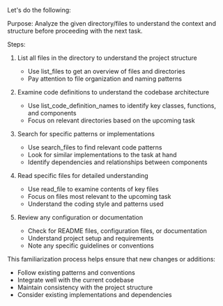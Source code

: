 Let's do the following:

Purpose:
Analyze the given directory/files to understand the context and structure before proceeding with the next task.

Steps:
1. List all files in the directory to understand the project structure
   - Use list_files to get an overview of files and directories
   - Pay attention to file organization and naming patterns

2. Examine code definitions to understand the codebase architecture
   - Use list_code_definition_names to identify key classes, functions, and components
   - Focus on relevant directories based on the upcoming task

3. Search for specific patterns or implementations
   - Use search_files to find relevant code patterns
   - Look for similar implementations to the task at hand
   - Identify dependencies and relationships between components

4. Read specific files for detailed understanding
   - Use read_file to examine contents of key files
   - Focus on files most relevant to the upcoming task
   - Understand the coding style and patterns used

5. Review any configuration or documentation
   - Check for README files, configuration files, or documentation
   - Understand project setup and requirements
   - Note any specific guidelines or conventions

This familiarization process helps ensure that new changes or additions:
- Follow existing patterns and conventions
- Integrate well with the current codebase
- Maintain consistency with the project structure
- Consider existing implementations and dependencies
